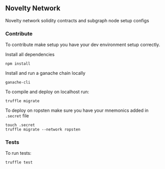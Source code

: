 ## Novelty Network

Novelty network solidity contracts and subgraph node setup configs

### Contribute

To contribute make setup you have your dev environment setup correctly.

Install all dependencies
```
npm install
```

Install and run a ganache chain locally
```
ganache-cli
```

To compile and deploy on localhost run:
```
truffle migrate
```

To deploy on ropsten make sure you have your mnemonics added in `.secret` file

```
touch .secret
truffle migrate --network ropsten
```

### Tests

To run tests:
```
truffle test
```
